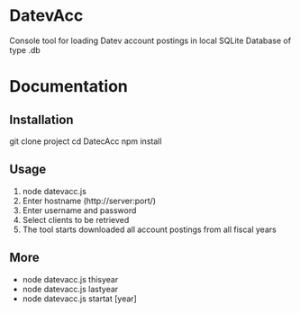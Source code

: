 # DatevAcc

Console tool for loading Datev account postings in local SQLite Database of type .db

# Documentation

## Installation

git clone project
cd DatecAcc
npm install

## Usage

1. node datevacc.js
2. Enter hostname (http://server:port/)
3. Enter username and password
4. Select clients to be retrieved
5. The tool starts downloaded all account postings from all fiscal years

## More

- node datevacc.js thisyear
- node datevacc.js lastyear
- node datevacc.js startat [year]
